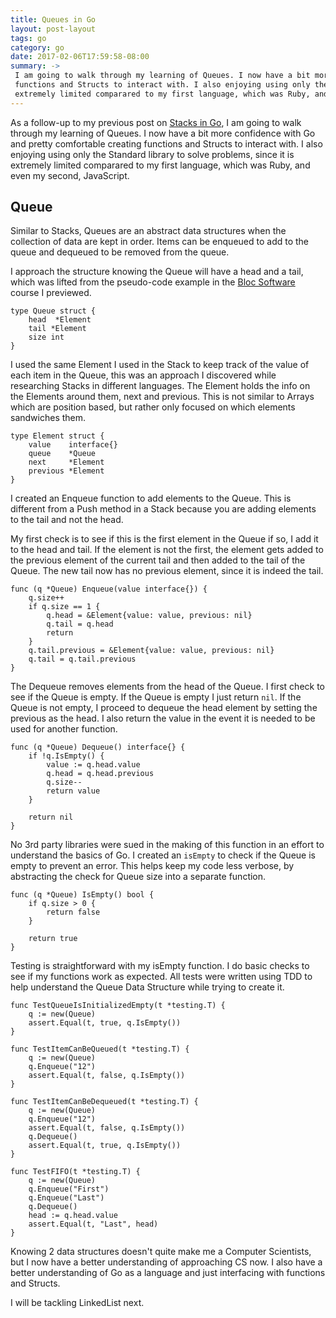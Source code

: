 ```yaml
---
title: Queues in Go
layout: post-layout
tags: go
category: go
date: 2017-02-06T17:59:58-08:00
summary: ->
 I am going to walk through my learning of Queues. I now have a bit more confidence with Go and pretty comfortable creating 
 functions and Structs to interact with. I also enjoying using only the Standard library to solve problems, since it is 
 extremely limited comparared to my first language, which was Ruby, and even my second, JavaScript.
---
```


As a follow-up to my previous post on [Stacks in Go](/posts/2017/01/30/stacks-in-go), I am going to walk through my learning of Queues. I now have a bit more confidence with Go and pretty comfortable creating functions and Structs to interact with. I also enjoying using only the Standard library to solve problems, since it is extremely limited comparared to my first language, which was Ruby, and even my second, JavaScript.

## Queue

Similar to Stacks, Queues are an abstract data structures when the collection of data are kept in order. Items can be enqueued to add to the queue and dequeued to be removed from the queue. 

I approach the structure knowing the Queue will have a head and a tail, which was lifted from the pseudo-code example in the [Bloc Software](https://www.bloc.io/software-developer-track) course I previewed.   


```
type Queue struct {
	head  *Element
	tail *Element
	size int
}
```
I used the same Element I used in the Stack to keep track of the value of each item in the Queue, this was an approach I discovered while researching Stacks in different languages. The Element holds the info on the Elements around them, next and previous. This is not similar to Arrays which are position based, but rather only focused on which elements sandwiches them.

```
type Element struct {
	value    interface{}
	queue    *Queue
	next     *Element
	previous *Element
}

```

I created an Enqueue function to add elements to the Queue. This is different from a Push method in a Stack because you are adding elements to the tail and not the head.

My first check is to see if this is the first element in the Queue if so, I add it to the head and tail. If the element is not the first, the element gets added to the previous element of the current tail and then added to the tail of the Queue. The new tail now has no previous element, since it is indeed the tail. 


```
func (q *Queue) Enqueue(value interface{}) {
	q.size++
	if q.size == 1 {
		q.head = &Element{value: value, previous: nil}
		q.tail = q.head
		return
	}
	q.tail.previous = &Element{value: value, previous: nil}
	q.tail = q.tail.previous
}

```

The Dequeue removes elements from the head of the Queue. I first check to see if the Queue is empty. If the Queue is empty I just return `nil`. If the Queue is not empty, I proceed to dequeue the head element by setting the previous as the head. I also return the value in the event it is needed to be used for another function.

```
func (q *Queue) Dequeue() interface{} {
	if !q.IsEmpty() {
		value := q.head.value
		q.head = q.head.previous
		q.size--
		return value
	}

	return nil
}
```
No 3rd party libraries were sued in the making of this function in an effort to understand the basics of Go. I created an `isEmpty` to check if the Queue is empty to prevent an error. This helps keep my code less verbose, by abstracting the check for Queue size into a separate function.

```
func (q *Queue) IsEmpty() bool {
	if q.size > 0 {
		return false
	}

	return true
}
```

Testing is straightforward with my isEmpty function. I do basic checks to see if my functions work as expected. All tests were written using TDD to help understand the Queue Data Structure while trying to create it.  

```
func TestQueueIsInitializedEmpty(t *testing.T) {
	q := new(Queue)
	assert.Equal(t, true, q.IsEmpty())
}

func TestItemCanBeQueued(t *testing.T) {
	q := new(Queue)
	q.Enqueue("12")
	assert.Equal(t, false, q.IsEmpty())
}

func TestItemCanBeDequeued(t *testing.T) {
	q := new(Queue)
	q.Enqueue("12")
	assert.Equal(t, false, q.IsEmpty())
	q.Dequeue()
	assert.Equal(t, true, q.IsEmpty())
}

func TestFIFO(t *testing.T) {
	q := new(Queue)
	q.Enqueue("First")
	q.Enqueue("Last")
	q.Dequeue()
	head := q.head.value
	assert.Equal(t, "Last", head)
}
```
Knowing 2 data structures doesn't quite make me a Computer Scientists, but I now have a better understanding of approaching CS now. I also have a better understanding of Go as a language and just interfacing with functions and Structs. 

I will be tackling LinkedList next.
